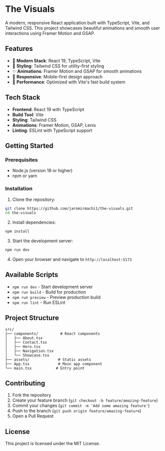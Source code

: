# The Visuals

A modern, responsive React application built with TypeScript, Vite, and Tailwind CSS. This project showcases beautiful animations and smooth user interactions using Framer Motion and GSAP.

## Features

- 🚀 **Modern Stack**: React 19, TypeScript, Vite
- 🎨 **Styling**: Tailwind CSS for utility-first styling
- ✨ **Animations**: Framer Motion and GSAP for smooth animations
- 📱 **Responsive**: Mobile-first design approach
- 🎯 **Performance**: Optimized with Vite's fast build system

## Tech Stack

- **Frontend**: React 19 with TypeScript
- **Build Tool**: Vite
- **Styling**: Tailwind CSS
- **Animations**: Framer Motion, GSAP, Lenis
- **Linting**: ESLint with TypeScript support

## Getting Started

### Prerequisites

- Node.js (version 18 or higher)
- npm or yarn

### Installation

1. Clone the repository:

```bash
git clone https://github.com/jaromirmachi1/the-visuals.git
cd the-visuals
```

2. Install dependencies:

```bash
npm install
```

3. Start the development server:

```bash
npm run dev
```

4. Open your browser and navigate to `http://localhost:5173`

## Available Scripts

- `npm run dev` - Start development server
- `npm run build` - Build for production
- `npm run preview` - Preview production build
- `npm run lint` - Run ESLint

## Project Structure

```
src/
├── components/          # React components
│   ├── About.tsx
│   ├── Contact.tsx
│   ├── Hero.tsx
│   ├── Navigation.tsx
│   └── Showcase.tsx
├── assets/             # Static assets
├── App.tsx             # Main app component
└── main.tsx           # Entry point
```

## Contributing

1. Fork the repository
2. Create your feature branch (`git checkout -b feature/amazing-feature`)
3. Commit your changes (`git commit -m 'Add some amazing feature'`)
4. Push to the branch (`git push origin feature/amazing-feature`)
5. Open a Pull Request

## License

This project is licensed under the MIT License.
